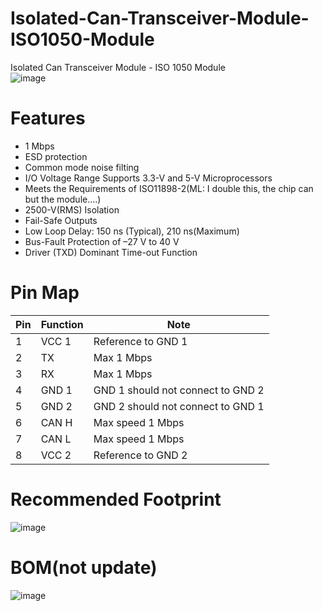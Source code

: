 # Isolated-Can-Transceiver-Module-ISO1050-Module
Isolated Can Transceiver Module - ISO 1050 Module  
![image](https://user-images.githubusercontent.com/45313904/144106388-0bfc97e5-0fa4-49f8-91fc-3c7647e63e2a.png)  
# Features
* 1 Mbps
* ESD protection
* Common mode noise filting
* I/O Voltage Range Supports 3.3-V and 5-V Microprocessors
* Meets the Requirements of ISO11898-2(ML: I double this, the chip can but the module....)
* 2500-V(RMS) Isolation
* Fail-Safe Outputs
* Low Loop Delay: 150 ns (Typical), 210 ns(Maximum)
* Bus-Fault Protection of –27 V to 40 V
* Driver (TXD) Dominant Time-out Function

# Pin Map
| Pin  | Function | Note                              |
|------|----------|-----------------------------------|
| 1    | VCC 1    | Reference to GND 1                |
| 2    | TX       | Max 1 Mbps                        |
| 3    | RX       | Max 1 Mbps                        |
| 4    | GND 1    | GND 1 should not connect to GND 2 |
| 5    | GND 2    | GND 2 should not connect to GND 1 |
| 6    | CAN H    | Max speed 1 Mbps                  |
| 7    | CAN L    | Max speed 1 Mbps                  |
| 8    | VCC 2    | Reference to GND 2                |

# Recommended Footprint
![image](https://user-images.githubusercontent.com/45313904/135704904-11facb53-97ba-4988-a63c-1c9261f64786.png)


# BOM(not update)
![image](https://user-images.githubusercontent.com/45313904/135437025-d2778484-38d4-4c6e-9776-bcb6fb02ff37.png)
